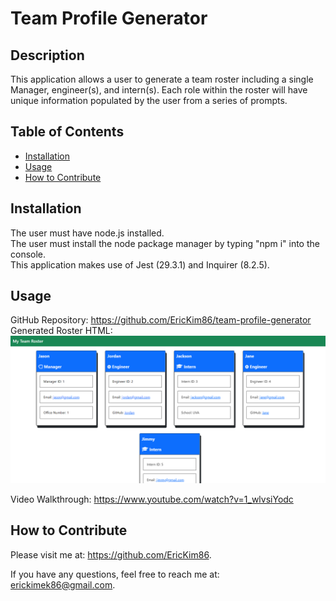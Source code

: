 

  # Team Profile Generator
 

  ## Description
  This application allows a user to generate a team roster including a single Manager, engineer(s), and intern(s).  Each role within the roster will have unique information populated by the user from a series of prompts.

  ## Table of Contents
    
  - [Installation](#installation)
  - [Usage](#usage)
  - [How to Contribute](#contribute)


  ## Installation
  The user must have node.js installed. <br/>
  The user must install the node package manager by typing "npm i" into the console. <br/>
  This application makes use of Jest (29.3.1) and Inquirer (8.2.5).


  ## Usage
  GitHub Repository: https://github.com/EricKim86/team-profile-generator <br/>
  Generated Roster HTML: <br/>
  <img src="https://github.com/EricKim86/team-profile-generator/blob/main/assets/images/roster-generated-html.png?raw=true" width="600"/><br/>

  Video Walkthrough: https://www.youtube.com/watch?v=1_wlvsiYodc<br/>

  ## How to Contribute
  Please visit me at: https://github.com/EricKim86. 

  If you have any questions, feel free to reach me at: erickimek86@gmail.com.


